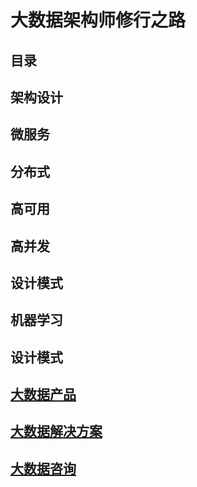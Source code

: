 # 大数据架构师修行之路

## 目录


## 架构设计

## 微服务

## 分布式

## 高可用

## 高并发

## 设计模式

## 机器学习

## 设计模式

## [大数据产品](https://github.com/hoverzheng/bigdata_AI_readlist/blob/master/%E5%A4%A7%E6%95%B0%E6%8D%AE%E4%BA%A7%E5%93%81.md)

## [大数据解决方案](https://github.com/hoverzheng/bigdata_AI_readlist/blob/master/%E5%A4%A7%E6%95%B0%E6%8D%AE%E8%A7%A3%E5%86%B3%E6%96%B9%E6%A1%88.md)

## [大数据咨询](https://github.com/hoverzheng/bigdata_AI_readlist/blob/master/%E5%A4%A7%E6%95%B0%E6%8D%AE%E5%92%A8%E8%AF%A2.md)

